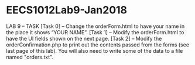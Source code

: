 # EECS1012Lab9-Jan2018
LAB 9 – TASK
[Task 0] – Change the orderForm.html to have your name in the place it shows “YOUR NAME”.
[Task 1] – Modify the orderForm.html to have the UI fields shown on the next page.
[Task 2] – Modify the orderConfirmation.php to print out the contents passed from the forms (see last page of this lab). You will also need to write some of the data to a file named "orders.txt”.
